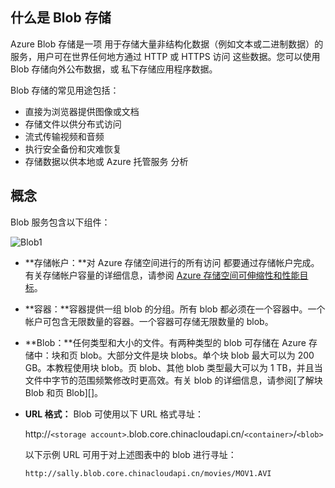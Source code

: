 ## <a name="what-is"> </a>什么是 Blob 存储

Azure Blob 存储是一项
用于存储大量非结构化数据（例如文本或二进制数据）的服务，用户可在世界任何地方通过 HTTP 或 HTTPS 访问
这些数据。您可以使用 Blob 存储向外公布数据，或
私下存储应用程序数据。

Blob 存储的常见用途包括：

-   直接为浏览器提供图像或文档
-   存储文件以供分布式访问
-   流式传输视频和音频
-   执行安全备份和灾难恢复
-   存储数据以供本地或 Azure 托管服务
    分析

## <a name="concepts"> </a>概念

Blob 服务包含以下组件：

![Blob1][Blob1]

-   **存储帐户：**对 Azure 存储空间进行的所有访问
    都要通过存储帐户完成。有关存储帐户容量的详细信息，请参阅 [Azure 存储空间可伸缩性和性能目标](http://msdn.microsoft.com/zh-cn/library/dn249410.aspx)。

-   **容器：**容器提供一组 blob 的分组。所有 blob 都必须在一个容器中。一个帐户可包含无限数量的容器。一个容器可存储无限数量的 blob。

-   **Blob：**任何类型和大小的文件。有两种类型的 blob 可存储在 Azure 存储中：块和页 blob。大部分文件是块 blobs。单个块 blob 最大可以为 200 GB。本教程使用块 blob。页 blob、其他 blob 类型最大可以为 1 TB，并且当文件中字节的范围频繁修改时更高效。有关 blob 的详细信息，请参阅[了解块 Blob 和页 Blob][]。

-   **URL 格式：** Blob 可使用以下 URL 格式寻址：

	http://`<storage account>`.blob.core.chinacloudapi.cn/`<container>`/`<blob>`

	以下示例 URL 可用于对上述图表中的 blob 进行寻址：

	`http://sally.blob.core.chinacloudapi.cn/movies/MOV1.AVI`


[Blob1]: ./media/howto-blob-storage/blob1.jpg

<!--HONumber=41-->
